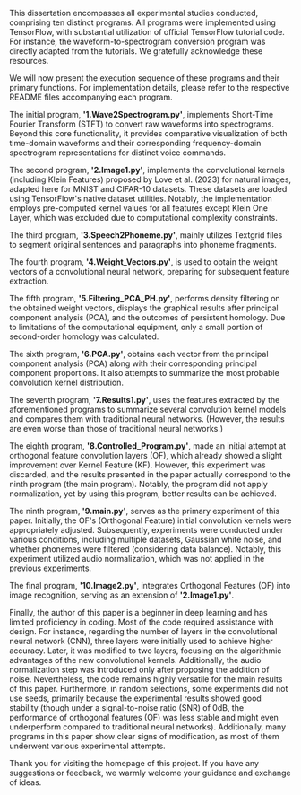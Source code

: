 This dissertation encompasses all experimental studies conducted, comprising ten distinct programs. 
All programs were implemented using TensorFlow, with substantial utilization of official TensorFlow tutorial code. 
For instance, the waveform-to-spectrogram conversion program was directly adapted from the tutorials. 
We gratefully acknowledge these resources.

We will now present the execution sequence of these programs and their primary functions. 
For implementation details, please refer to the respective README files accompanying each program. 

The initial program, **'1.Wave2Spectrogram.py'**, implements Short-Time Fourier Transform (STFT) to convert raw waveforms into spectrograms. 
Beyond this core functionality, it provides comparative visualization of both time-domain waveforms and their corresponding frequency-domain spectrogram representations for distinct voice commands. 

The second program, **'2.Image1.py'**, implements the convolutional kernels (including Klein Features) proposed by Love et al. (2023) for natural images, adapted here for MNIST and CIFAR-10 datasets. 
These datasets are loaded using TensorFlow's native dataset utilities. 
Notably, the implementation employs pre-computed kernel values for all features except Klein One Layer, which was excluded due to computational complexity constraints. 

The third program, **'3.Speech2Phoneme.py'**, mainly utilizes Textgrid files to segment original sentences and paragraphs into phoneme fragments.

The fourth program, **'4.Weight_Vectors.py'**, is used to obtain the weight vectors of a convolutional neural network, preparing for subsequent feature extraction. 

The fifth program, **'5.Filtering_PCA_PH.py'**, performs density filtering on the obtained weight vectors, displays the graphical results after principal component analysis (PCA), and the outcomes of persistent homology. 
Due to limitations of the computational equipment, only a small portion of second-order homology was calculated. 

The sixth program, **'6.PCA.py'**, obtains each vector from the principal component analysis (PCA) along with their corresponding principal component proportions. 
It also attempts to summarize the most probable convolution kernel distribution.

The seventh program, **'7.Results1.py'**, uses the features extracted by the aforementioned programs to summarize several convolution kernel models and compares them with traditional neural networks. 
(However, the results are even worse than those of traditional neural networks.)

The eighth program, **'8.Controlled_Program.py'**, made an initial attempt at orthogonal feature convolution layers (OF), which already showed a slight improvement over Kernel Feature (KF). 
However, this experiment was discarded, and the results presented in the paper actually correspond to the ninth program (the main program). 
Notably, the program did not apply normalization, yet by using this program, better results can be achieved. 

The ninth program, **'9.main.py'**, serves as the primary experiment of this paper. 
Initially, the OF's (Orthogonal Feature) initial convolution kernels were appropriately adjusted. 
Subsequently, experiments were conducted under various conditions, including multiple datasets, Gaussian white noise, and whether phonemes were filtered (considering data balance). Notably, this experiment utilized audio normalization, which was not applied in the previous experiments. 

The final program, **'10.Image2.py'**, integrates Orthogonal Features (OF) into image recognition, serving as an extension of **'2.Image1.py'**. 

Finally, the author of this paper is a beginner in deep learning and has limited proficiency in coding. 
Most of the code required assistance with design. 
For instance, regarding the number of layers in the convolutional neural network (CNN), three layers were initially used to achieve higher accuracy. 
Later, it was modified to two layers, focusing on the algorithmic advantages of the new convolutional kernels. 
Additionally, the audio normalization step was introduced only after proposing the addition of noise. 
Nevertheless, the code remains highly versatile for the main results of this paper. 
Furthermore, in random selections, some experiments did not use seeds, primarily because the experimental results showed good stability (though under a signal-to-noise ratio (SNR) of 0dB, the performance of orthogonal features (OF) was less stable and might even underperform compared to traditional neural networks). 
Additionally, many programs in this paper show clear signs of modification, as most of them underwent various experimental attempts. 

Thank you for visiting the homepage of this project. If you have any suggestions or feedback, we warmly welcome your guidance and exchange of ideas. 
